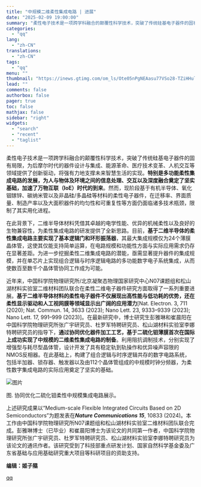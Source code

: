 ```yaml
---
title: "中规模二维柔性集成电路 | 进展"
date: "2025-02-09 19:00:00"
summary: "柔性电子技术是一项跨学科融合的颠覆性科学技术，突破了传统硅基电子器件的固有局限，为后摩尔时代的器件设..."
categories:
  - "qq"
lang:
  - "zh-CN"
translations:
  - "zh-CN"
tags:
  - "qq"
menu: ""
thumbnail: "https://inews.gtimg.com/om_ls/Ote05nPgNEAasu77VSo28-TZiHHulBcK_-S1oVdVAZp74AA_640360/0"
lead: ""
comments: false
authorbox: false
pager: true
toc: false
mathjax: false
sidebar: "right"
widgets:
  - "search"
  - "recent"
  - "taglist"
---
```


柔性电子技术是一项跨学科融合的颠覆性科学技术，突破了传统硅基电子器件的固有局限，为后摩尔时代的器件设计与集成、能源革命、医疗技术变革、人机交互等领域提供了创新驱动，将强有力地支撑未来智慧生活的实现。**特别是多功能柔性集成电路的发展，为人与物体及环境之间的信息处理、交互以及深度融合奠定了坚实基础，加速了万物互联（IoE）时代的到来**。然而，现阶段基于有机半导体、氧化铟镓锌、碳纳米管以及非晶硅/多晶硅等材料的柔性电子器件，在迁移率、界面质量、制造产率以及大面积器件的均匀性和可重复性等方面仍面临诸多技术瓶颈，限制了其实用化进程。

  


 在此背景下，二维半导体材料凭借其卓越的电学性能、优异的机械柔性以及良好的生物兼容性，为柔性集成电路的研发提供了全新思路。目前，**基于二维半导体的柔性集成电路主要实现了基本逻辑门和环形振荡器**，其最大集成规模仅为24个薄膜晶体管，这使其仅能支持简单运算，在电路规模和功能性方面与实际应用需求仍存在显著差距。为进一步挖掘柔性二维集成电路的潜能，亟需显著提升器件的集成规模，并在单芯片上实现组合逻辑与时序逻辑电路的多功能数字电子系统集成，从而使数百至数千个晶体管协同工作成为可能。

  


 近年来，中国科学院物理研究所/北京凝聚态物理国家研究中心N07课题组和松山湖材料实验室二维材料团队联合在柔性二维电子器件研究方面取得了一系列重要进展。**基于二维半导体材料的柔性电子器件不仅展现出高性能与低功耗的优势，还在柔性显示驱动和人工视网膜等领域显示出广阔的应用潜力**[Nat. Electron. 3, 711 (2020); Nat. Commun. 14, 3633 (2023); Nano Lett. 23, 9333–9339 (2023); Nano Lett. 17, 991–999 (2023)]。在最新研究中，博士研究生彭雅琳和崔晨阳在中国科学院物理研究所张广宇研究员、杜罗军特聘研究员、松山湖材料实验室李娜特聘研究员的指导下，**通过协同优化器件加工工艺，基于二硫化钼薄膜首次在国际上成功实现了中规模的二维柔性集成电路的制备**。利用阻抗调制技术，分别实现了增强型与耗尽型晶体管，设计开发了具有稳定轨到轨操作和优异噪声容限的NMOS反相器。在此基础上，构建了组合逻辑与时序逻辑共存的数字电路系统，包括半加器、锁存器、触发器以及由112个晶体管组成的中规模时钟分频器，为柔性数字集成电路的实际应用奠定了坚实的基础。

  


![图片](https://inews.gtimg.com/om_bt/OM_q8LoYSEiT7Tw6aQzdrvakXUIwY-75ivDwhXv9O_HfgAA/641)

图. 协同优化二硫化钼柔性中规模集成电路展示。

  


 上述研究成果以“Medium-scale Flexible Integrated Circuits Based on 2D Semiconductors”为题发表在***Nature Communications 15***, 10833 (2024)。本工作由中国科学院物理研究所N07课题组和松山湖材料实验室二维材料团队联合完成。彭雅琳博士（已毕业）和崔晨阳博士为该论文的共同第一作者，中国科学院物理研究所张广宇研究员、杜罗军特聘研究员、松山湖材料实验室李娜特聘研究员为该论文的通讯作者。该研究受到了科技部重点研发计划、国家自然科学基金委及广东省基础与应用基础研究重大项目等科研项目的资助支持。

**编辑：姬子隰**

[qq](https://new.qq.com/rain/a/20250209A05C9R00)

